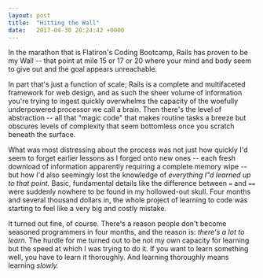 ```yaml
---
layout: post
title:  "Hitting the Wall"
date:   2017-04-30 20:24:42 +0000
---
```



In the marathon that is Flatiron's Coding Bootcamp, Rails has proven to be my Wall -- that point at mile 15 or 17 or 20 where your mind and body seem to give out and the goal appears unreachable.  

In part that's just a function of scale; Rails is a complete and multifaceted framework for web design, and as such the sheer volume of information you're trying to ingest quickly overwhelms the capacity of the woefully underpowered processor we call a brain. Then there's the level of abstraction -- all that "magic code" that makes routine tasks a breeze but obscures levels of complexity that seem bottomless once you scratch beneath the surface. 

What was most distressing about the process was not just how quickly I'd seem to forget earlier lessons as I forged onto new ones -- each fresh download of information apparently requiring a complete memory wipe -- but how I'd also seemingly lost the knowledge of *everything I"d learned up to that point.* Basic, fundamental details like the difference between `=` and `==` were suddenly nowhere to be found in my hollowed-out skull. Four months and several thousand dollars in, the whole project of learning to code was starting to feel like a very big and costly mistake.

It turned out fine, of course. There's a reason people don't become seasoned programmers in four months, and the reason is: *there's a lot to learn.* The hurdle for me turned out to be not my own capacity for learning but the speed at which I was trying to do it. If you want to learn something well, you have to learn it thoroughly. And learning thoroughly means learning *slowly.*





